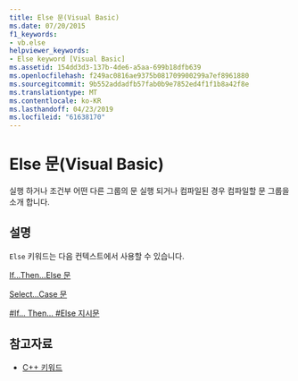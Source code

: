 ```yaml
---
title: Else 문(Visual Basic)
ms.date: 07/20/2015
f1_keywords:
- vb.else
helpviewer_keywords:
- Else keyword [Visual Basic]
ms.assetid: 154dd3d3-137b-4de6-a5aa-699b18dfb639
ms.openlocfilehash: f249ac0816ae9375b081709900299a7ef8961880
ms.sourcegitcommit: 9b552addadfb57fab0b9e7852ed4f1f1b8a42f8e
ms.translationtype: MT
ms.contentlocale: ko-KR
ms.lasthandoff: 04/23/2019
ms.locfileid: "61638170"
---
```

# <a name="else-statement-visual-basic"></a>Else 문(Visual Basic)
실행 하거나 조건부 어떤 다른 그룹의 문 실행 되거나 컴파일된 경우 컴파일할 문 그룹을 소개 합니다.  
  
## <a name="remarks"></a>설명  
 `Else` 키워드는 다음 컨텍스트에서 사용할 수 있습니다.  
  
 [If...Then...Else 문](../../../visual-basic/language-reference/statements/if-then-else-statement.md)  
  
 [Select...Case 문](../../../visual-basic/language-reference/statements/select-case-statement.md)  
  
 [#If... Then... #Else 지시문](../../../visual-basic/language-reference/directives/if-then-else-directives.md)  
  
## <a name="see-also"></a>참고자료

- [C++ 키워드](../../../visual-basic/language-reference/keywords/index.md)
